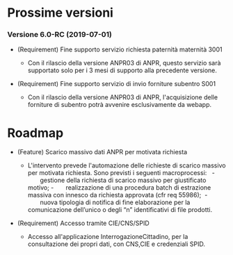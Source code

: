 # Prossime versioni

### Versione 6.0-RC (2019-07-01)

+ (Requirement) Fine supporto servizio richiesta paternità maternità 3001
    + Con il rilascio della versione ANPR03 di ANPR, questo servizio sarà supportato solo per i 3 mesi di supporto alla precedente versione.

+ (Requirement) Fine supporto servizio di invio forniture subentro S001
    + Con il rilascio della versione ANPR03 di ANPR, l'acquisizione delle forniture di subentro potrà avvenire esclusivamente da webapp.

# Roadmap

+ (Feature) Scarico massivo dati ANPR  per motivata richiesta
    + L'intervento prevede l'automazione delle richieste di scarico massivo per motivata richiesta. Sono previsti i seguenti macroprocessi:   -       gestione della richiesta di scarico massivo per giustificato motivo; -       realizzazione di una procedura batch di estrazione massiva con innesco da richiesta approvata (cfr req 55986);  -       nuova tipologia di notifica di fine elaborazione per la comunicazione dell’unico o degli “n” identificativi di file prodotti. 

+ (Requirement) Accesso tramite CIE/CNS/SPID
    + Accesso all'applicazione InterrogazioneCittadino, per la consultazione dei propri dati, con CNS,CIE e credenziali SPID.


